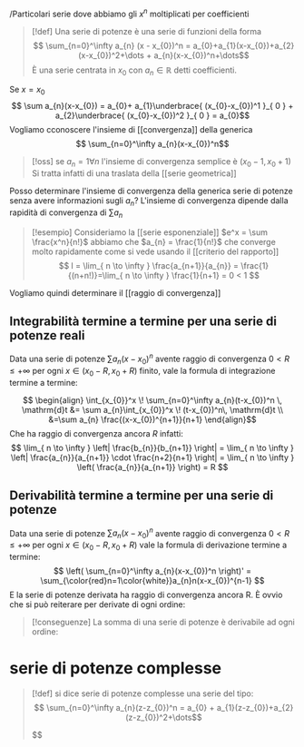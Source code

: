 /Particolari serie dove abbiamo gli $x^n$ moltiplicati per coefficienti

>[!def]
>Una serie di potenze è una serie di funzioni della forma
>$$ \sum_{n=0}^\infty  a_{n} (x - x_{0})^n = a_{0}+a_{1}(x-x_{0})+a_{2}(x-x_{0})^2+\dots + a_{n}(x-x_{0})^n+\dots$$
>È una serie centrata in $x_{0}$ con $a_{n} \in \mathbb{R}$ detti coefficienti.


Se $x=x_{0}$
$$ \sum a_{n}(x-x_{0})  = a_{0}+ a_{1}\underbrace{ (x_{0}-x_{0})^1 }_{ 0 } + a_{2}\underbrace{ (x_{0}-x_{0})^2 }_{ 0 } = a_{0}$$
Vogliamo cconoscere l'insieme di [[convergenza]] della generica
$$ \sum_{n=0}^\infty a_{n}(x-x_{0})^n$$
>[!oss]
>se $a_{n} = 1 \forall n$ l'insieme di convergenza semplice è $(x_{0}-1, x_{0}+1)$
>Si tratta infatti di una traslata della [[serie geometrica]]


Posso determinare l'insieme di convergenza della  generica serie di potenze senza avere informazioni sugli $a_{n}$?
L'insieme di convergenza dipende dalla rapidità di convergenza di $\sum a_{n}$

>[!esempio]
>Consideriamo la [[serie esponenziale]]
>$e^x = \sum \frac{x^n}{n!}$ abbiamo che $a_{n} = \frac{1}{n!}$ che converge molto rapidamente come si vede usando il [[criterio del rapporto]]
>$$ l = \lim_{ n \to \infty } \frac{a_{n+1}}{a_{n}} = \frac{1}{(n+n!)}=\lim_{ n \to \infty } \frac{1}{n+1} = 0 < 1 $$

Vogliamo quindi determinare il [[raggio di convergenza]]


## Integrabilità termine a termine per una serie di potenze reali

Data una serie di potenze $\sum a_{n}(x-x_{0})^n$ avente raggio di convergenza $0 < R \leq +\infty$ per ogni $x \in (x_{0}-R,x_{0}+R)$ finito, vale la formula di integrazione termine a termine:

$$ \begin{align}
\int_{x_{0}}^x \! \sum_{n=0}^\infty a_{n}(t-x_{0})^n \, \mathrm{d}t  &=  \sum a_{n}\int_{x_{0}}^x \! (t-x_{0})^n\, \mathrm{d}t  \\
&=\sum a_{n} \frac{(x-x_{0})^{n+1}}{n+1}
\end{align}$$
Che ha raggio di convergenza ancora $R$ infatti:
$$ \lim_{ n \to \infty }  \left| \frac{b_{n}}{b_{n+1}} \right| = \lim_{ n \to \infty } \left| \frac{a_{n}}{a_{n+1}} \cdot \frac{n+2}{n+1} \right| = \lim_{ n \to \infty }  \left( \frac{a_{n}}{a_{n+1}} \right) = R  $$
## Derivabilità termine a termine per una serie di potenze
Data una serie di potenze $\sum a_{n}(x-x_{0})^n$ avente raggio di convergenza $0 < R \leq +\infty$ per ogni $x \in (x_{0}-R, x_{0}+R)$ vale la formula di derivazione termine a termine:
$$ \left( \sum_{n=0}^\infty a_{n}(x-x_{0})^n \right)' = \sum_{\color{red}n=1\color{white}}a_{n}n(x-x_{0})^{n-1} $$
E la serie di potenze derivata ha raggio di convergenza ancora R. È ovvio che si può reiterare per derivate di ogni ordine:


>[!conseguenze]
La somma di una serie di potenze è derivabile ad ogni ordine:



# serie di potenze complesse
>[!def]
> si dice serie di potenze complesse una serie del tipo:
> $$ \sum_{n=0}^\infty a_{n}(z-z_{0})^n = a_{0} + a_{1}(z-z_{0})+a_{2}(z-z_{0})^2+\dots$$
> 
> $$
  